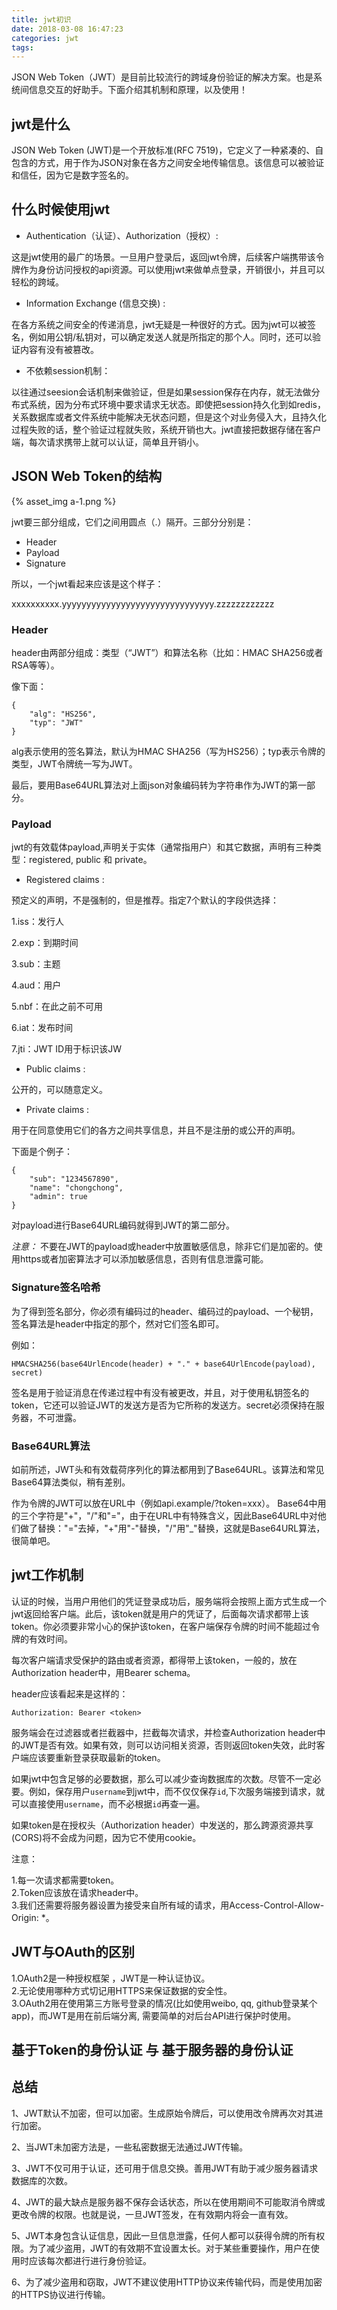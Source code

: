 ```yaml
---
title: jwt初识
date: 2018-03-08 16:47:23
categories: jwt
tags:
---
```


JSON Web Token（JWT）是目前比较流行的跨域身份验证的解决方案。也是系统间信息交互的好助手。下面介绍其机制和原理，以及使用！

## jwt是什么

JSON Web Token (JWT)是一个开放标准(RFC 7519)，它定义了一种紧凑的、自包含的方式，用于作为JSON对象在各方之间安全地传输信息。该信息可以被验证和信任，因为它是数字签名的。

## 什么时候使用jwt

- Authentication（认证）、Authorization（授权）: 

这是jwt使用的最广的场景。一旦用户登录后，返回jwt令牌，后续客户端携带该令牌作为身份访问授权的api资源。可以使用jwt来做单点登录，开销很小，并且可以轻松的跨域。

- Information Exchange (信息交换) :

在各方系统之间安全的传递消息，jwt无疑是一种很好的方式。因为jwt可以被签名，例如用公钥/私钥对，可以确定发送人就是所指定的那个人。同时，还可以验证内容有没有被篡改。    

- 不依赖session机制： 

以往通过seesion会话机制来做验证，但是如果session保存在内存，就无法做分布式系统，因为分布式环境中要求请求无状态。即使把session持久化到如redis，关系数据库或者文件系统中能解决无状态问题，但是这个对业务侵入大，且持久化过程失败的话，整个验证过程就失败，系统开销也大。jwt直接把数据存储在客户端，每次请求携带上就可以认证，简单且开销小。

## JSON Web Token的结构

{% asset_img a-1.png %}

jwt要三部分组成，它们之间用圆点（.）隔开。三部分分别是：  

- Header
- Payload
- Signature

所以，一个jwt看起来应该是这个样子：

xxxxxxxxxx.yyyyyyyyyyyyyyyyyyyyyyyyyyyyyyy.zzzzzzzzzzzz

### Header

header由两部分组成：类型（“JWT”）和算法名称（比如：HMAC SHA256或者RSA等等）。

像下面：    

    {
        "alg": "HS256",
        "typ": "JWT"
    }

alg表示使用的签名算法，默认为HMAC SHA256（写为HS256）；typ表示令牌的类型，JWT令牌统一写为JWT。

最后，要用Base64URL算法对上面json对象编码转为字符串作为JWT的第一部分。   

### Payload

jwt的有效载体payload,声明关于实体（通常指用户）和其它数据，声明有三种类型：registered, public 和 private。    

- Registered claims :   

预定义的声明，不是强制的，但是推荐。指定7个默认的字段供选择： 

1.iss：发行人

2.exp：到期时间

3.sub：主题

4.aud：用户

5.nbf：在此之前不可用

6.iat：发布时间

7.jti：JWT ID用于标识该JW

- Public claims : 

公开的，可以随意定义。

- Private claims : 

用于在同意使用它们的各方之间共享信息，并且不是注册的或公开的声明。

下面是个例子：

    {
        "sub": "1234567890",
        "name": "chongchong",
        "admin": true
    }
    
对payload进行Base64URL编码就得到JWT的第二部分。

_注意：_  不要在JWT的payload或header中放置敏感信息，除非它们是加密的。使用https或者加密算法才可以添加敏感信息，否则有信息泄露可能。

### Signature签名哈希

为了得到签名部分，你必须有编码过的header、编码过的payload、一个秘钥，签名算法是header中指定的那个，然对它们签名即可。

例如： 

    HMACSHA256(base64UrlEncode(header) + "." + base64UrlEncode(payload), secret) 
    
签名是用于验证消息在传递过程中有没有被更改，并且，对于使用私钥签名的token，它还可以验证JWT的发送方是否为它所称的发送方。secret必须保持在服务器，不可泄露。    

### Base64URL算法

如前所述，JWT头和有效载荷序列化的算法都用到了Base64URL。该算法和常见Base64算法类似，稍有差别。

作为令牌的JWT可以放在URL中（例如api.example/?token=xxx）。 Base64中用的三个字符是"+"，"/"和"="，由于在URL中有特殊含义，因此Base64URL中对他们做了替换："="去掉，"+"用"-"替换，"/"用"_"替换，这就是Base64URL算法，很简单吧。

## jwt工作机制

认证的时候，当用户用他们的凭证登录成功后，服务端将会按照上面方式生成一个jwt返回给客户端。此后，该token就是用户的凭证了，后面每次请求都带上该token。你必须要非常小心的保护该token，在客户端保存令牌的时间不能超过令牌的有效时间。

每次客户端请求受保护的路由或者资源，都得带上该token，一般的，放在Authorization header中，用Bearer schema。

header应该看起来是这样的：    

    Authorization: Bearer <token>
    
服务端会在过滤器或者拦截器中，拦截每次请求，并检查Authorization header中的JWT是否有效。如果有效，则可以访问相关资源，否则返回token失效，此时客户端应该要重新登录获取最新的token。   

如果jwt中包含足够的必要数据，那么可以减少查询数据库的次数。尽管不一定必要。例如，保存用户`username`到jwt中，而不仅仅保存`id`,下次服务端接到请求，就可以直接使用`username`，而不必根据`id`再查一遍。

如果token是在授权头（Authorization header）中发送的，那么跨源资源共享(CORS)将不会成为问题，因为它不使用cookie。

注意：

1.每一次请求都需要token。    
2.Token应该放在请求header中。   
3.我们还需要将服务器设置为接受来自所有域的请求，用Access-Control-Allow-Origin: *。  

## JWT与OAuth的区别

1.OAuth2是一种授权框架 ，JWT是一种认证协议。    
2.无论使用哪种方式切记用HTTPS来保证数据的安全性。    
3.OAuth2用在使用第三方账号登录的情况(比如使用weibo, qq, github登录某个app)，而JWT是用在前后端分离, 需要简单的对后台API进行保护时使用。 

## 基于Token的身份认证 与 基于服务器的身份认证

## 总结   

1、JWT默认不加密，但可以加密。生成原始令牌后，可以使用改令牌再次对其进行加密。

2、当JWT未加密方法是，一些私密数据无法通过JWT传输。

3、JWT不仅可用于认证，还可用于信息交换。善用JWT有助于减少服务器请求数据库的次数。

4、JWT的最大缺点是服务器不保存会话状态，所以在使用期间不可能取消令牌或更改令牌的权限。也就是说，一旦JWT签发，在有效期内将会一直有效。

5、JWT本身包含认证信息，因此一旦信息泄露，任何人都可以获得令牌的所有权限。为了减少盗用，JWT的有效期不宜设置太长。对于某些重要操作，用户在使用时应该每次都进行进行身份验证。

6、为了减少盗用和窃取，JWT不建议使用HTTP协议来传输代码，而是使用加密的HTTPS协议进行传输。